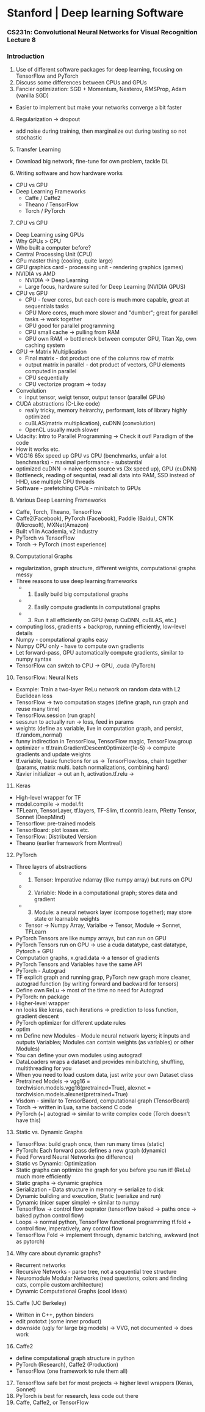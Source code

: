 # Stanford | Deep learning Software 

### CS231n: Convolutional Neural Networks for Visual Recognition Lecture 8

### Introduction
1. Use of different software packages for deep learning, focusing on TensorFlow and PyTorch
2. Discuss some differences between CPUs and GPUs
3. Fancier optimization: SGD + Momentum, Nesterov, RMSProp, Adam (vanilla SGD) 
  - Easier to implement but make your networks converge a bit faster
4. Regularization -> dropout 
  - add noise during training, then marginalize out during testing so not stochastic
5. Transfer Learning 
  - Download big network, fine-tune for own problem, tackle DL
6. Writing software and how hardware works
- CPU vs GPU
- Deep Learning Frameworks
  - Caffe / Caffe2
  - Theano / TensorFlow
  - Torch / PyTorch
7. CPU vs GPU
  - Deep Learning using GPUs
  - Why GPUs > CPU
  - Who built a computer before? 
  - Central Processing Unit (CPU)
  - GPu master thing (cooling, quite large)
  - GPU graphics card - processing unit - rendering graphics (games)
  - NVIDIA vs AMD 
    - NVIDIA -> Deep Learning
    - Large focus, hardware suited for Deep Learning (NVIDIA GPUS)
  - CPU vs GPU
    - CPU - fewer cores, but each core is much more capable, great at sequentials tasks
    - GPU More cores, much more slower and "dumber"; great for parallel tasks -> work together
    - GPU good for parallel programming 
    - CPU small cache -> pulling from RAM
    - GPU own RAM -> bottleneck between computer GPU, Titan Xp, own caching system
  - GPU -> Matrix Multiplication
    - Final matrix - dot product one of the columns row of matrix
    - output matrix in parallel - dot product of vectors, GPU elements computed in parallel
    - CPU sequentially
    - CPU vectorize program -> today
  - Convolution 
    - input tensor, weigt tensor, output tensor (parallel GPUs) 
  - CUDA abstractions (C-Like code) 
    - really tricky, memory heirarchy, performant, lots of library highly optimized
    - cuBLAS(matrix multiplication), cuDNN (convolution)
    - OpenCL usually much slower 
  - Udacity: Intro to Parallel Programming -> Check it out! Paradigm of the code
  - How it works etc.
  - VGG16 65x speed up GPU vs CPU (benchmarks, unfair a lot benchmarks) - maximal performance - substantial
  - optimized cuDNN -> naive open source vs (3x speed up), GPU (cuDNN)
  - Bottleneck, reading of sequntial, read all data into RAM, SSD instead of HHD, use multiple CPU threads
  - Software - prefetching CPUs - minibatch to GPUs
 8. Various Deep Learning Frameworks
  - Caffe, Torch, Theano, TensorFlow
  - Caffe2(Facebook), PyTorch (Facebook), Paddle (Baidu), CNTK (Microsoft), MXNet(Amazon)
  - Built v1 in Academia, v2 industry
  - PyTorch vs TensorFlow
  - Torch -> PyTorch (most experience)
9. Computational Graphs
  - regularization, graph structure, different weights, computational graphs messy
  - Three reasons to use deep learning frameworks
    - 1. Easily build big computational graphs
    - 2. Easily compute gradients in computational graphs
    - 3. Run it all efficiently on GPU (wrap CuDNN, cuBLAS, etc.) 
  - computing loss, gradients + backprop, running efficiently, low-level details 
  - Numpy - computational graphs easy
  - Numpy CPU only - have to compute own gradients
  - Let forward-pass, GPU automatically compute gradients, similar to numpy syntax
  - TensorFlow can switch to CPU -> GPU, .cuda (PyTorch)
10. TensorFlow: Neural Nets
  - Example: Train a two-layer ReLu network on random data with L2 Euclidean loss
  - TensorFlow -> two computation stages (define graph, run graph and reuse many time)
  - TensorFlow.session (run graph)
  - sess.run to actually run -> loss, feed in params
  - weights (define as variable, live in computation graph, and persist, tf.random_normal)
  - funny indirection in TensorFlow, TensorFlow magic, TensorFlow.group
  - optimizer = tf.train.GradientDescentOptimizer(1e-5) -> compute gradients and update weights
  - tf.variable, basic functions for us -> TensorFlow:loss, chain together (params, matrix multi. batch normalizations, combining hard)
  - Xavier initializer -> out an h, activation.tf.relu -> 
11. Keras
  - High-level wrapper for TF
  - model.compile -> model.fit
  - TFLearn, TensorLayer, tf.layers, TF-Slim, tf.contrib.learn, PRetty Tensor, Sonnet (DeepMind)
  - Tensorflow: pre-trained models
  - TensorBoard: plot losses etc.
  - TensorFlow: Distributed Version
  - Theano (earlier framework from Montreal)
12. PyTorch
  - Three layers of abstractions
    - 1. Tensor: Imperative ndarray (like numpy array) but runs on GPU 
    - 2. Variable: Node in a computational graph; stores data and gradient
    - 3. Module: a neural network layer (compose together); may store state or learnable weights
    - Tensor -> Numpy Array, Varialbe -> Tensor, Module -> Sonnet, TFLearn
  - PyTorch Tensors are like numpy arrays, but can run on GPU
  - PyTorch Tensors run on GPU -> use a cuda datatype, cast datatype, Pytorch + GPU
  - Computation graphs, x.grad.data -> a tensor of gradients
  - PyTorch Tensors and Variables have the same API
  - PyTorch - Autograd
  - TF explicit graph and running grap, PyTorch new graph more cleaner, autograd function (by writing forward and backward for tensors)
  - Define own ReLu -> most of the time no need for Autograd
  - PyTorch: nn package
  - Higher-level wrapper 
  - nn looks like keras, each iterations -> prediction to loss function, gradient descent 
  - PyTorch optimizer for different update rules
  - optim 
  - nn Define new Modules - Module neural network layers; it inputs and outputs Variables; Modules can contain weights (as variables) or other Modules)
  - You can define your own modules using autograd!
  - DataLoaders wraps a dataset and provides minibatching, shuffling, multithreading for you
  - When you need to load custom data, just write your own Dataset class
  - Pretrained Models -> vgg16 = torchvision.models.vgg16(pretrained=True), alexnet = torchvision.models.alexnet(pretrained=True)
  - Visdom - similar to TensorBaord, computational graph (TensorBoard)
  - Torch -> written in Lua, same backend C code 
  - PyTorch (+) autograd -> similar to write complex code (Torch doesn't have this)
 13. Static vs. Dynamic Graphs
 - TensorFlow: build graph once, then run many times (static)
 - PyTorch: Each forward pass defines a new graph (dynamic)
 - Feed Forward Neural Networks (no difference)
 - Static vs Dynamic: Optimization
 - Static graphs can optimize the graph for you before you run it! (ReLu) much more efficiently
 - Static graphs -> dynamic graphics
 - Serialization - Data structure in memory -> serialize to disk
 - Dynamic building and execution, Static (serialize and run)
 - Dynamic (nicer super simple) -> similar to numpy
 - TensorFlow -> control flow oeprator (tensorflow baked -> paths once -> baked python control flow) 
 - Loops -> normal python, TensorFlow functional programming tf.fold + control flow, imperatively, any control flow
 - TensorFlow Fold -> implement through, dynamic batching, awkward (not as pytorch)
 
 14. Why care about dynamic graphs?
 - Recurrent networks
 - Recursive Networks - parse tree, not a sequential tree structure
 - Neuromodule Modular Networks (read questions, colors and finding cats, compile custom architecture)
 - Dynamic Computational Graphs (cool ideas)
 
 15. Caffe (UC Berkeley)
 - Written in C++, python binders
 - edit prototxt (some inner product)
 - downside (ugly for large big models) ->  VVG, not documented -> does work
 
 16. Caffe2
 - define computational graph structure in python
 - PyTorch (Research), Caffe2 (Production)
 - TensorFlow (one framework to rule them all)

 17. TensorFlow safe bet for most projects -> higher level wrappers (Keras, Sonnet)
 18. PyTorch is best for research, less code out there
 19. Caffe, Caffe2, or TensorFlow
